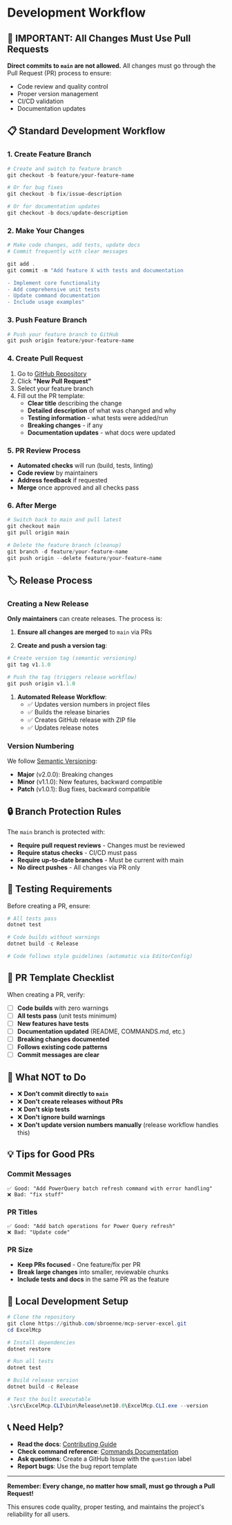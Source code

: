 # Development Workflow

## 🚨 **IMPORTANT: All Changes Must Use Pull Requests**

**Direct commits to `main` are not allowed.** All changes must go through the Pull Request (PR) process to ensure:

- Code review and quality control
- Proper version management
- CI/CD validation
- Documentation updates

## 📋 **Standard Development Workflow**

### 1. **Create Feature Branch**

```powershell
# Create and switch to feature branch
git checkout -b feature/your-feature-name

# Or for bug fixes
git checkout -b fix/issue-description

# Or for documentation updates  
git checkout -b docs/update-description
```

### 2. **Make Your Changes**

```powershell
# Make code changes, add tests, update docs
# Commit frequently with clear messages

git add .
git commit -m "Add feature X with tests and documentation

- Implement core functionality
- Add comprehensive unit tests  
- Update command documentation
- Include usage examples"
```

### 3. **Push Feature Branch**

```powershell
# Push your feature branch to GitHub
git push origin feature/your-feature-name
```

### 4. **Create Pull Request**

1. Go to [GitHub Repository](https://github.com/sbroenne/mcp-server-excel)
2. Click **"New Pull Request"**
3. Select your feature branch
4. Fill out the PR template:
   - **Clear title** describing the change
   - **Detailed description** of what was changed and why
   - **Testing information** - what tests were added/run
   - **Breaking changes** - if any
   - **Documentation updates** - what docs were updated

### 5. **PR Review Process**

- **Automated checks** will run (build, tests, linting)
- **Code review** by maintainers
- **Address feedback** if requested
- **Merge** once approved and all checks pass

### 6. **After Merge**

```powershell
# Switch back to main and pull latest
git checkout main
git pull origin main

# Delete the feature branch (cleanup)
git branch -d feature/your-feature-name
git push origin --delete feature/your-feature-name
```

## 🏷️ **Release Process**

### Creating a New Release

**Only maintainers** can create releases. The process is:

1. **Ensure all changes are merged** to `main` via PRs

2. **Create and push a version tag**:

```powershell
# Create version tag (semantic versioning)
git tag v1.1.0

# Push the tag (triggers release workflow)
git push origin v1.1.0
```

1. **Automated Release Workflow**:
   - ✅ Updates version numbers in project files
   - ✅ Builds the release binaries  
   - ✅ Creates GitHub release with ZIP file
   - ✅ Updates release notes

### Version Numbering

We follow [Semantic Versioning](https://semver.org/):

- **Major** (v2.0.0): Breaking changes
- **Minor** (v1.1.0): New features, backward compatible  
- **Patch** (v1.0.1): Bug fixes, backward compatible

## 🔒 **Branch Protection Rules**

The `main` branch is protected with:

- **Require pull request reviews** - Changes must be reviewed
- **Require status checks** - CI/CD must pass
- **Require up-to-date branches** - Must be current with main
- **No direct pushes** - All changes via PR only

## 🧪 **Testing Requirements**

Before creating a PR, ensure:

```powershell
# All tests pass
dotnet test

# Code builds without warnings  
dotnet build -c Release

# Code follows style guidelines (automatic via EditorConfig)
```

## 📝 **PR Template Checklist**

When creating a PR, verify:

- [ ] **Code builds** with zero warnings
- [ ] **All tests pass** (unit tests minimum)
- [ ] **New features have tests**
- [ ] **Documentation updated** (README, COMMANDS.md, etc.)
- [ ] **Breaking changes documented**
- [ ] **Follows existing code patterns**
- [ ] **Commit messages are clear**

## 🚫 **What NOT to Do**

- ❌ **Don't commit directly to `main`**
- ❌ **Don't create releases without PRs**
- ❌ **Don't skip tests**
- ❌ **Don't ignore build warnings**
- ❌ **Don't update version numbers manually** (release workflow handles this)

## 💡 **Tips for Good PRs**

### Commit Messages

```text
✅ Good: "Add PowerQuery batch refresh command with error handling"
❌ Bad: "fix stuff"
```

### PR Titles

```text  
✅ Good: "Add batch operations for Power Query refresh"
❌ Bad: "Update code"
```

### PR Size

- **Keep PRs focused** - One feature/fix per PR
- **Break large changes** into smaller, reviewable chunks
- **Include tests and docs** in the same PR as the feature

## 🔧 **Local Development Setup**

```powershell
# Clone the repository
git clone https://github.com/sbroenne/mcp-server-excel.git
cd ExcelMcp

# Install dependencies
dotnet restore

# Run all tests
dotnet test

# Build release version
dotnet build -c Release

# Test the built executable
.\src\ExcelMcp.CLI\bin\Release\net10.0\ExcelMcp.CLI.exe --version
```

## 📞 **Need Help?**

- **Read the docs**: [Contributing Guide](CONTRIBUTING.md)
- **Check command reference**: [Commands Documentation](COMMANDS.md)  
- **Ask questions**: Create a GitHub Issue with the `question` label
- **Report bugs**: Use the bug report template

---

**Remember: Every change, no matter how small, must go through a Pull Request!**

This ensures code quality, proper testing, and maintains the project's reliability for all users.